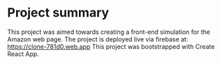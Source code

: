 # Project summary

This project was aimed towards creating a front-end simulation for the Amazon web page.
The project is deployed live via firebase at: https://clone-781d0.web.app
This project was bootstrapped with Create React App.
